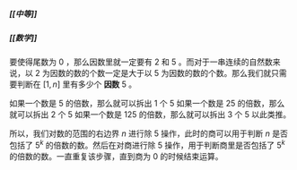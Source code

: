 ##### [[中等]]
##### [[数学]]

要使得尾数为 $0$ ，那么因数里就一定要有 $2$ 和 $5$ 。而对于一串连续的自然数来说，以 $2$ 为因数的数的个数一定是大于以 $5$ 为因数的数的个数。那么我们就只需要判断在 $[1, n]$ 里有多少个 **因数** $5$ 。

如果一个数是 $5$ 的倍数，那么就可以拆出 $1$ 个 $5$
如果一个数是 $25$ 的倍数，那么就可以拆出 $2$ 个 $5$
如果一个数是 $125$ 的倍数，那么就可以拆出 $3$ 个 $5$
以此类推。

所以，我们对数的范围的右边界 $n$ 进行除 $5$ 操作，此时的商可以用于判断 $n$ 是否包括了 $5^k$ 的倍数的数。然后在对商进行除 $5$ 操作，用于判断商里是否包括了 $5^k$ 的倍数的数。一直重复该步骤，直到商为 $0$ 的时候结束运算。